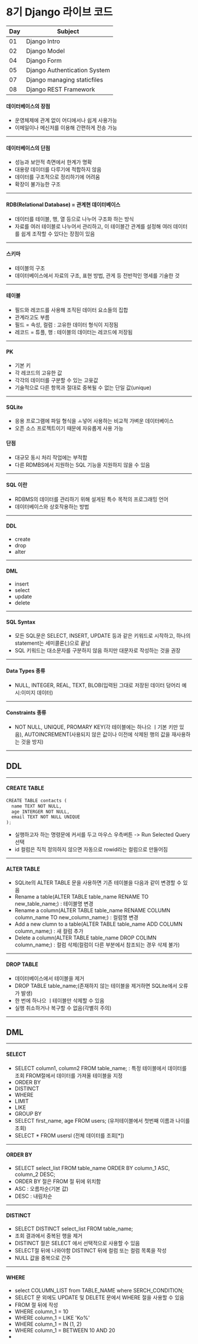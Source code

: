 # 8기 Django 라이브 코드

| Day  | Subject                      |
| ---- | ---------------------------- |
| 01   | Django Intro                 |
| 02   | Django Model                 |
| 04   | Django Form                  |
| 05   | Django Authentication System |
| 07   | Django managing staticfiles  |
| 08   | Django REST Framework        |



#### 데이터베이스의 장점
- 운영체제에 관계 없이 어디에서나 쉽게 사용가능
- 이메일이나 메신저를 이용해 간편하게 전송 가능
---
#### 데이터베이스의 단점
- 성능과 보안적 측면에서 한계가 명확
- 대용량 데이터를 다루기에 적합하지 않음
- 데이터를 구조적으로 정리하기에 어려움
- 확장이 불가능한 구조
---
#### RDB(Relational Database) = 관계현 데이터베이스
- 데이터를 테이블, 행, 열 등으로 나누어 구조화 하는 방식
- 자료를 여러 테이블로 나누어서 관리하고, 이 테이블간 관계를 설정해 여러 데이터를 쉽게 조작할 수 있다는 장점이 있음
---

#### 스키마
- 테이블의 구조
- 데이터베이스에서 자료의 구조, 표현 방법, 관게 등 전반적인 명세를 기술한 것
---

#### 테이블
- 필드와 레코드를 사용해 조직된 데이터 요소들의 집합
- 관계라고도 부름
- 필드 = 속성, 컬럼 : 고유한 데이터 형식이 지정됨
- 레코드 = 튜플, 행 : 테이블의 데이터는 레코드에 저장됨

---
#### PK
- 기본 키
- 각 레코드의 고유한 값
-   각각의 데이터를 구분할 수 있는 고윳값
- 기술적으로 다른 항목과 절대로 중복될 수 없는 단일 값(unique)

---
#### SQLite
- 응용 프로그램에 파일 형식을 ㅗ넣어 사용하는 비교적 가벼운 데이터베이스
- 오픈 소스 프로젝트이기 때문에 자유롭게 사용 가능
#### 단점
- 대규모 동시 처리 작업에는 부적합
- 다른 RDMBS에서 지원하는 SQL 기능을 지원하지 않을 수 있음

---
#### SQL 이란
- RDBMS의 데이터를 관리하기 위해 설게된 특수 목적의 프로그래밍 언어
- 데이터베이스와 상호작용하는 방법

---
#### DDL
- create
- drop
- alter

---
#### DML
- insert
- select
- update
- delete

---
#### SQL Syntax
- 모든 SQL문은 SELECT, INSERT, UPDATE 등과 같은 키워드로 시작하고, 하나의 statement는 세미콜론(;)으로 끝남
- SQL 키워드는 대소문자를 구분하지 않음 하지만 대문자로 작성하는 것을 권장

---
#### Data Types 종류
- NULL, INTEGER, REAL, TEXT, BLOB(입력된 그대로 저장된 데이터 덩어리 예시:이미지 데이터)

---
#### Constraints 종류
- NOT NULL, UNIQUE, PROMARY KEY(각 테이블에는 하나으 ㅣ기본 키만 있음), AUTOINCREMENT(사용되지 않은 값이나 이전에 삭제된 행의 값을 재사용하는 것을 방지)

---
## DDL

---
#### CREATE TABLE
```python
CREATE TABLE contacts (
  name TEXT NOT NULL,
  age INTERGER NOT NULL,
  email TEXT NOT NULL UNIQUE
);
```
- 실행하고자 하는 명령문에 커서를 두고 마우스 우측버튼 -> Run Selected Query 선택
- id 컬럼은 직적 정의하지 않으면 자동으로 rowid라는 컬럼으로 만들어짐

---
#### ALTER TABLE
- SQLite의 ALTER TABLE 문을 사용하면 기존 테이블을 다음과 같이 변경할 수 있음
-   Rename a table(ALTER TABLE table_name RENAME TO new_table_name;) : 테이블명 변경
-   Rename a column(ALTER TABLE table_name RENAME COLUMN column_name TO new_column_name;) : 컬럼명 변경
-   Add a new clumn to a table(ALTER TABLE table_name ADD COLUMN column_name;) : 새 컬럼 추가
-   Delete a column(ALTER TABLE table_name DROP COLIMN column_name;) : 컬럼 삭제(컬럼이 다른 부분에서 참조되는 경우 삭제 불가)

---
#### DROP TABLE
- 데이터베이스에서 테이블을 제거
-   DROP TABLE table_name;(존재하지 않는 테이블을 제거하면 SQLite에서 오류가 발생)
-   한 번에 하나으 ㅣ테이블만 삭제할 수 있음
-   실행 취소하거나 복구할 수 없음(각별히 주의)

---
## DML

---
#### SELECT
- SELECT column1, column2 FROM table_name; : 특정 테이블에서 데이터를 조회 FROM절에서 데이터를 가져올 테이블을 지정
- ORDER BY
- DISTINCT
- WHERE
- LIMIT
- LIKE
- GROUP BY
- SELECT first_name, age FROM users; (유저테이블에서 첫번째 이름과 나이를 조회)
- SELECT * FROM usersl (전체 데이터를 조회[*])

---
#### ORDER BY
- SELECT select_list FROM table_name ORDER BY column_1 ASC, column_2 DESC;
- ORDER BY 절은 FROM 절 뒤에 위치함
- ASC : 오름차순(기본 값)
- DESC : 내림차순

---
#### DISTINCT
- SELECT DISTINCT select_list FROM table_name;
- 조회 결과에서 중복된 행을 제거
- DISTINCT 절은 SELECT 에서 선택적으로 사용할 수 있음
- SELECT절 뒤에 나와야함 DISTINCT 뒤에 컬럼 또는 컬럼 목록을 작성
- NULL 값을 중복으로 간주

---
#### WHERE
- select COLUMN_LIST from TABLE_NAME where SERCH_CONDITION;
- SELECT 문 외에도 UPDATE 및 DELETE 문에서 WHERE 절을 사용할 수 있음
- FROM 절 뒤에 작성
- WHERE column_1 = 10
- WHERE column_1 = LIKE 'Ko%'
- WHERE column_1 = IN (1, 2)
- WHERE column_1 = BETWEEN 10 AND 20
- 
